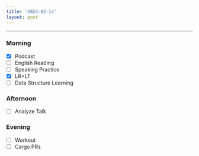 ```yaml
---
title: '2024-02-14'
layout: post
---
```


---

### Morning

- [x] Podcast
- [ ] English Reading
- [ ] Speaking Practice
- [x] LR+LT
- [ ] Data Structure Learning

### Afternoon

- [ ] Analyze Talk

### Evening

- [ ] Workout
- [ ] Cargo PRs
